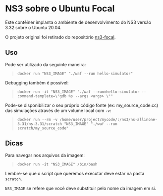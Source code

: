 # NS3 sobre o Ubuntu Focal

Este contêiner implanta o ambiente de desenvolvimento do NS3 versão 3.32 sobre o Ubuntu 20.04.

O projeto original foi retirado do repositório [ns3-focal](https://github.com/Luxxii/ns3-focal).

## Uso

Pode ser utilizado da seguinte maneira:
> `docker run "NS3_IMAGE" "./waf --run hello-simulator"`

Debugging também é possível:
> `docker run -it "NS3_IMAGE" "./waf --run=hello-simulator --command-template=\"gdb %s --args <args> \""`

Pode-se disponibilizar o seu próprio código fonte (ex: my_source_code.cc) das simulações através de um volume local com `-v`:
> `docker run --rm -v /home/user/project/mycode/:/ns3/ns-allinone-3.31/ns-3.31/scratch "NS3_IMAGE" "./waf --run scratch/my_source_code"`

## Dicas

Para navegar nos arquivos da imagem:
> `docker run -it "NS3_IMAGE" /bin/bash`

Lembre-se que o script que queremos executar deve estar na pasta `scratch`.

`NS3_IMAGE` se refere que você deve substituir pelo nome da imagem em si.
